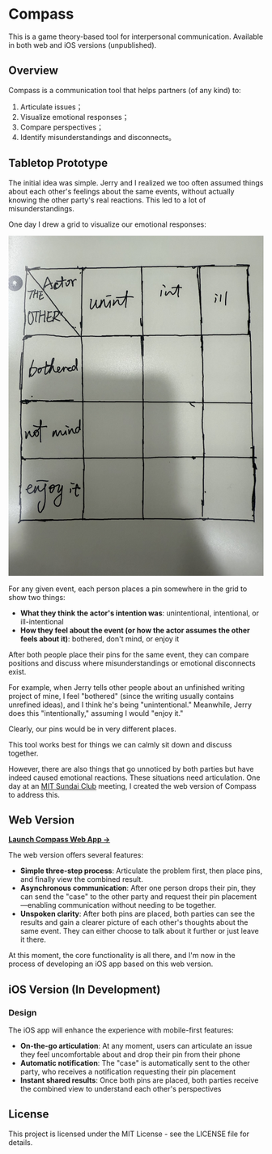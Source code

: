 # Compass

This is a game theory-based tool for interpersonal communication. Available in both web and iOS versions (unpublished).

## Overview

Compass is a communication tool that helps partners (of any kind) to:
1. Articulate issues；
2. Visualize emotional responses；
3. Compare perspectives；
4. Identify misunderstandings and disconnects。

## Tabletop Prototype

The initial idea was simple. Jerry and I realized we too often assumed things about each other's feelings about the same events, without actually knowing the other party's real reactions. This led to a lot of misunderstandings.

One day I drew a grid to visualize our emotional responses:

![Prototype 1](./Prototype%201.jpg)

For any given event, each person places a pin somewhere in the grid to show two things:
- **What they think the actor's intention was**: unintentional, intentional, or ill-intentional
- **How they feel about the event (or how the actor assumes the other feels about it)**: bothered, don't mind, or enjoy it

After both people place their pins for the same event, they can compare positions and discuss where misunderstandings or emotional disconnects exist.

For example, when Jerry tells other people about an unfinished writing project of mine, I feel "bothered" (since the writing usually contains unrefined ideas), and I think he's being "unintentional." Meanwhile, Jerry does this "intentionally," assuming I would "enjoy it."

Clearly, our pins would be in very different places.

This tool works best for things we can calmly sit down and discuss together.

However, there are also things that go unnoticed by both parties but have indeed caused emotional reactions. These situations need articulation. One day at an [MIT Sundai Club](https://www.sundai.club/) meeting, I created the web version of Compass to address this.

## Web Version

**[Launch Compass Web App →](https://noah-c.github.io/Compass/compass_matrix.html)**

The web version offers several features:
- **Simple three-step process**: Articulate the problem first, then place pins, and finally view the combined result.
- **Asynchronous communication**: After one person drops their pin, they can send the "case" to the other party and request their pin placement—enabling communication without needing to be together.
- **Unspoken clarity**: After both pins are placed, both parties can see the results and gain a clearer picture of each other's thoughts about the same event. They can either choose to talk about it further or just leave it there.

At this moment, the core functionality is all there, and I'm now in the process of developing an iOS app based on this web version.

## iOS Version (In Development)

### Design

The iOS app will enhance the experience with mobile-first features:
- **On-the-go articulation**: At any moment, users can articulate an issue they feel uncomfortable about and drop their pin from their phone
- **Automatic notification**: The "case" is automatically sent to the other party, who receives a notification requesting their pin placement
- **Instant shared results**: Once both pins are placed, both parties receive the combined view to understand each other's perspectives

## License

This project is licensed under the MIT License - see the LICENSE file for details.

